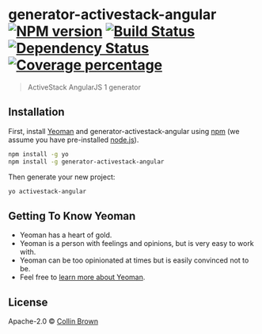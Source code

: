 # generator-activestack-angular [![NPM version][npm-image]][npm-url] [![Build Status][travis-image]][travis-url] [![Dependency Status][daviddm-image]][daviddm-url] [![Coverage percentage][coveralls-image]][coveralls-url]
> ActiveStack AngularJS 1 generator

## Installation

First, install [Yeoman](http://yeoman.io) and generator-activestack-angular using [npm](https://www.npmjs.com/) (we assume you have pre-installed [node.js](https://nodejs.org/)).

```bash
npm install -g yo
npm install -g generator-activestack-angular
```

Then generate your new project:

```bash
yo activestack-angular
```

## Getting To Know Yeoman

 * Yeoman has a heart of gold.
 * Yeoman is a person with feelings and opinions, but is very easy to work with.
 * Yeoman can be too opinionated at times but is easily convinced not to be.
 * Feel free to [learn more about Yeoman](http://yeoman.io/).

## License

Apache-2.0 © [Collin Brown]()


[npm-image]: https://badge.fury.io/js/generator-activestack-angular.svg
[npm-url]: https://npmjs.org/package/generator-activestack-angular
[travis-image]: https://travis-ci.org/curb47/generator-activestack-angular.svg?branch=master
[travis-url]: https://travis-ci.org/curb47/generator-activestack-angular
[daviddm-image]: https://david-dm.org/curb47/generator-activestack-angular.svg?theme=shields.io
[daviddm-url]: https://david-dm.org/curb47/generator-activestack-angular
[coveralls-image]: https://coveralls.io/repos/curb47/generator-activestack-angular/badge.svg
[coveralls-url]: https://coveralls.io/r/curb47/generator-activestack-angular
